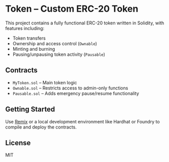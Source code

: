 # Token – Custom ERC-20 Token

This project contains a fully functional ERC-20 token written in Solidity, with features including:

- Token transfers
- Ownership and access control (`Ownable`)
- Minting and burning
- Pausing/unpausing token activity (`Pausable`)

## Contracts

- `MyToken.sol` – Main token logic
- `Ownable.sol` – Restricts access to admin-only functions
- `Pausable.sol` – Adds emergency pause/resume functionality

## Getting Started

Use [Remix](https://remix.ethereum.org/) or a local development environment like Hardhat or Foundry to compile and deploy the contracts.

## License

MIT